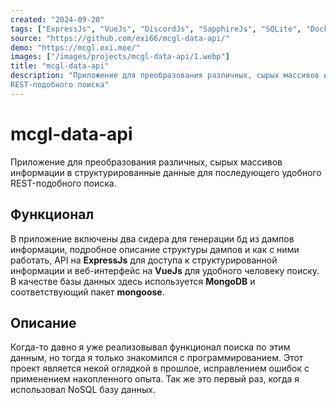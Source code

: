 ```yaml
---
created: "2024-09-20"
tags: ["ExpressJs", "VueJs", "DiscordJs", "SapphireJs", "SQLite", "Docker"]
source: "https://github.com/exi66/mcgl-data-api/"
demo: "https://mcgl.exi.moe/"
images: ["/images/projects/mcgl-data-api/1.webp"]
title: "mcgl-data-api"
description: "Приложение для преобразования различных, сырых массивов информации в структурированные данные для последующего удобного
REST-подобного поиска"
---
```


# mcgl-data-api

Приложение для преобразования различных, сырых массивов информации в структурированные данные для последующего удобного
REST-подобного поиска.

## Функционал

В приложение включены два сидера для генерации бд из дампов информации, подробное описание структуры дампов и как с ними
работать, API на **ExpressJs** для доступа к структурированной информации и веб-интерфейс на **VueJs** для удобного
человеку поиску. В качестве базы данных здесь используется **MongoDB** и соответствующий пакет **mongoose**.

## Описание

Когда-то давно я уже реализовывал функционал поиска по этим данным, но тогда я только знакомился с программированием.
Этот проект является некой оглядкой в прошлое, исправлением ошибок с применением накопленного опыта. Так же это первый
раз, когда я использовал NoSQL базу данных.
